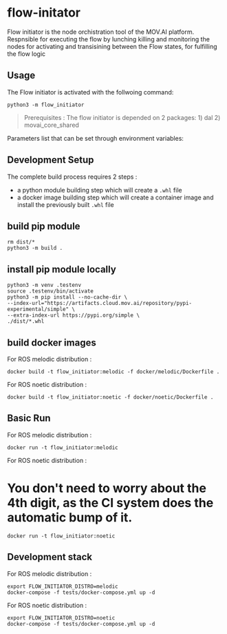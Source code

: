 # flow-initator
Flow initiator is the node orchistration tool of the MOV.AI platform. 
Respnsible for executing the flow by lunching killing and monitoring the nodes for 
activating and transisining between the Flow states, for fulfilling the flow logic

## Usage

The Flow initiator is activated with the follwoing command: 

    python3 -m flow_initiator

> Prerequisites : The flow initiator is depended on 2 packages:
    1) dal
    2) movai_core_shared

Parameters list that can be set through environment variables:



## Development Setup

The complete build process requires 2 steps :
- a python module building step which will create a `.whl` file
- a docker image building step which will create a container image and install the previously built `.whl` file

## build pip module

    rm dist/*
    python3 -m build .

## install pip module locally

    python3 -m venv .testenv
    source .testenv/bin/activate
    python3 -m pip install --no-cache-dir \
    --index-url="https://artifacts.cloud.mov.ai/repository/pypi-experimental/simple" \
    --extra-index-url https://pypi.org/simple \
    ./dist/*.whl

## build docker images

For ROS melodic distribution :

    docker build -t flow_initiator:melodic -f docker/melodic/Dockerfile .


For ROS noetic distribution :

    docker build -t flow_initiator:noetic -f docker/noetic/Dockerfile .


## Basic Run

For ROS melodic distribution :

    docker run -t flow_initiator:melodic

For ROS noetic distribution :


You don't need to worry about the 4th digit, as the CI system does the automatic bump of it.
=======
    docker run -t flow_initiator:noetic

## Development stack

For ROS melodic distribution :

    export FLOW_INITIATOR_DISTRO=melodic
    docker-compose -f tests/docker-compose.yml up -d

For ROS noetic distribution :

    export FLOW_INITIATOR_DISTRO=noetic
    docker-compose -f tests/docker-compose.yml up -d


